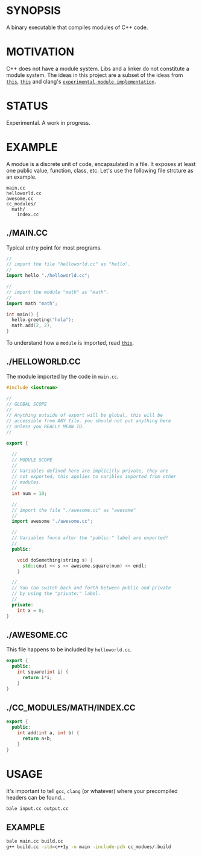 # SYNOPSIS
A binary executable that compiles modules of C++ code.


# MOTIVATION
C++ does not have a module system. Libs and a linker do not constitute a
module system. The ideas in this project are a subset of the ideas from
[`this`](http://www.open-std.org/jtc1/sc22/wg21/docs/papers/2006/n2073.pdf), 
[`this`](http://isocpp.org/files/papers/n4214.pdf) and clang's 
[`experimental module implementation`](http://clang.llvm.org/docs/Modules.html).


# STATUS
Experimental. A work in progress.


# EXAMPLE
A modue is a discrete unit of code, encapsulated in a file. It exposes at 
least one public value, function, class, etc. Let's use the following file 
strcture as an example.

```
main.cc
helloworld.cc
awesome.cc
cc_modules/
  math/
    index.cc
```


## ./MAIN.CC
Typical entry point for most programs.

```cpp
//
// import the file "helloworld.cc" as "hello".
//
import hello "./helloworld.cc";

//
// import the module "math" as "math".
//
import math "math";

int main() {
  hello.greeting("hola");
  math.add(2, 2);
}
```
To understand how a `module` is imported, read 
[`this`](http://nodejs.org/api/modules.html#modules_loading_from_node_modules_folders).


## ./HELLOWORLD.CC
The module imported by the code in `main.cc`.

```cpp
#include <iostream>

//
// GLOBAL SCOPE
//
// Anything outside of export will be global, this will be 
// accessible from ANY file. you should not put anything here 
// unless you REALLY MEAN TO.
//

export {

  //
  // MODULE SCOPE
  //
  // Variables defined here are implicitly private, they are
  // not exported, this applies to varibles imported from other 
  // modules.
  //
  int num = 10;

  //
  // import the file "./awesome.cc" as "awesome"
  //
  import awesome "./awesome.cc";

  //
  // Variables found after the "public:" label are exported!
  //
  public:

    void doSomething(string s) {
      std::cout << s << awesome.square(num) << endl;
    }

  //
  // You can switch back and forth between public and private
  // by using the "private:" label.
  //
  private:
    int x = 0;
}
```


## ./AWESOME.CC
This file happens to be included by `helloworld.cc`.

```cpp
export {
  public:
    int square(int i) {
      return i*i;
    }
}
```


## ./CC_MODULES/MATH/INDEX.CC
```cpp
export {
  public:
    int add(int a, int b) {
      return a+b;
    }
}
```


# USAGE
It's important to tell `gcc`, `clang` (or whatever) where your 
precompiled headers can be found...

```bash
bale input.cc output.cc
```


## EXAMPLE
```bash
bale main.cc build.cc
g++ build.cc -std=c++1y -o main -include-pch cc_modues/.build
```

